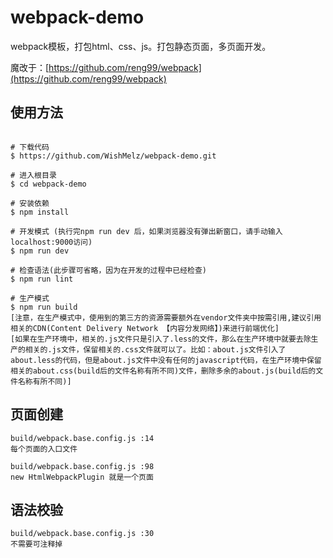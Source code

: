 # webpack-demo
webpack模板，打包html、css、js。打包静态页面，多页面开发。

魔改于：[https://github.com/reng99/webpack](https://github.com/reng99/webpack)

## 使用方法

```

# 下载代码
$ https://github.com/WishMelz/webpack-demo.git

# 进入根目录
$ cd webpack-demo

# 安装依赖
$ npm install 

# 开发模式 (执行完npm run dev 后，如果浏览器没有弹出新窗口，请手动输入localhost:9000访问)
$ npm run dev

# 检查语法(此步骤可省略，因为在开发的过程中已经检查)
$ npm run lint

# 生产模式
$ npm run build
[注意，在生产模式中，使用到的第三方的资源需要额外在vendor文件夹中按需引用,建议引用相关的CDN(Content Delivery Network 【内容分发网络】)来进行前端优化]
[如果在生产环境中，相关的.js文件只是引入了.less的文件，那么在生产环境中就要去除生产的相关的.js文件，保留相关的.css文件就可以了。比如：about.js文件引入了about.less的代码，但是about.js文件中没有任何的javascript代码，在生产环境中保留相关的about.css(build后的文件名称有所不同)文件，删除多余的about.js(build后的文件名称有所不同)]
```

## 页面创建

```
build/webpack.base.config.js :14
每个页面的入口文件

build/webpack.base.config.js :98
new HtmlWebpackPlugin 就是一个页面

```

## 语法校验

```
build/webpack.base.config.js :30
不需要可注释掉
```


